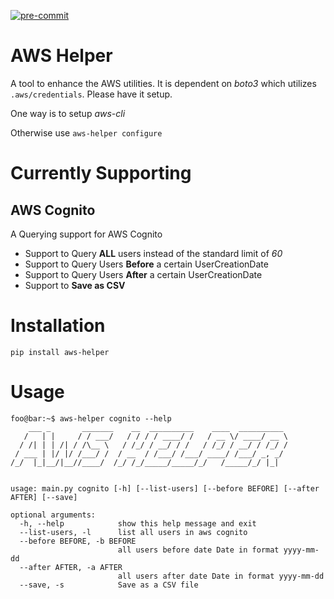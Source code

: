 [![pre-commit](https://img.shields.io/badge/pre--commit-enabled-brightgreen?logo=pre-commit&logoColor=white)](https://github.com/pre-commit/pre-commit)

# AWS Helper

A tool to enhance the AWS utilities. It is dependent on _boto3_ which utilizes `.aws/credentials`. Please have it setup.

One way is to setup _aws-cli_

Otherwise use `aws-helper configure`

# Currently Supporting

## AWS Cognito

A Querying support for AWS Cognito

- Support to Query **ALL** users instead of the standard limit of _60_
- Support to Query Users **Before** a certain UserCreationDate
- Support to Query Users **After** a certain UserCreationDate
- Support to **Save as CSV**

# Installation

`pip install aws-helper`

# Usage

```console
foo@bar:~$ aws-helper cognito --help
    ___ _       _______    __  __________    ____  __________
   /   | |     / / ___/   / / / / ____/ /   / __ \/ ____/ __ \
  / /| | | /| / /\__ \   / /_/ / __/ / /   / /_/ / __/ / /_/ /
 / ___ | |/ |/ /___/ /  / __  / /___/ /___/ ____/ /___/ _, _/
/_/  |_|__/|__//____/  /_/ /_/_____/_____/_/   /_____/_/ |_|


usage: main.py cognito [-h] [--list-users] [--before BEFORE] [--after AFTER] [--save]

optional arguments:
  -h, --help            show this help message and exit
  --list-users, -l      list all users in aws cognito
  --before BEFORE, -b BEFORE
                        all users before date Date in format yyyy-mm-dd
  --after AFTER, -a AFTER
                        all users after date Date in format yyyy-mm-dd
  --save, -s            Save as a CSV file
```
